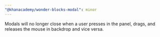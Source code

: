 ```yaml
---
"@khanacademy/wonder-blocks-modal": minor
---
```


Modals will no longer close when a user presses in the panel, drags, and releases the mouse in backdrop and vice versa.

